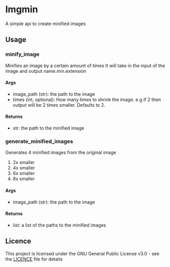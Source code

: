 # Imgmin

A simple api to create minified images

## Usage

### minify_image

Minifies an image by a certain amount of times
It will take in the input of the image and output name.min.extension

#### Args
- image_path (str): the path to the image
- times (int, optional): How many times to shrink the image. e.g if 2 then output will be 2 times smaller. Defaults to 2.

#### Returns
- str: the path to the minified image

### generate_minified_images

Generates 4 minified images from the original image
1. 2x smaller
2. 4x smaller
3. 6x smaller
4. 8x smaller

#### Args

- image_path (str): the path to the image

#### Returns
- list: a list of the paths to the minified images


## Licence

This project is licensed under the GNU General Public License v3.0 - see the [LICENCE](LICENCE) file for details